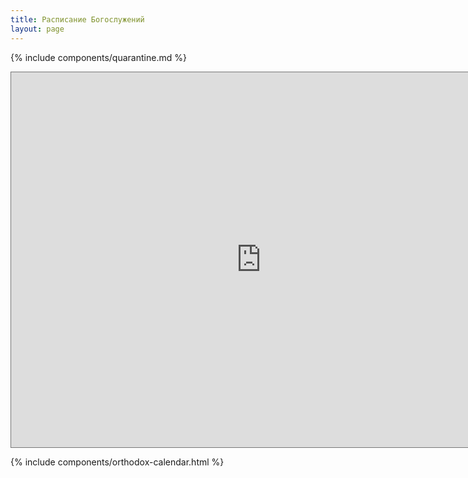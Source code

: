 ```yaml
---
title: Расписание Богослужений
layout: page
---
```


{% include components/quarantine.md %}
<br />

<iframe src="https://calendar.google.com/calendar/embed?height=600&amp;wkst=1&amp;bgcolor=%23ffffff&amp;ctz=America%2FLos_Angeles&amp;src=ZWw0MmM5Zjc1cjJyNHRmaGg1NTJ1YmdpNnNAZ3JvdXAuY2FsZW5kYXIuZ29vZ2xlLmNvbQ&amp;src=ZGRtY2xncjBsdnFudGMwbXBncmJkOWQ0Ym9AZ3JvdXAuY2FsZW5kYXIuZ29vZ2xlLmNvbQ&amp;color=%23F09300&amp;color=%239E69AF&amp;showTitle=0&amp;showNav=0&amp;showDate=0&amp;showTabs=1&amp;showPrint=1&amp;showTz=1&amp;mode=AGENDA" style="border:solid 1px #777" width="800" height="600" frameborder="0" scrolling="no"></iframe>

{% include components/orthodox-calendar.html %}
